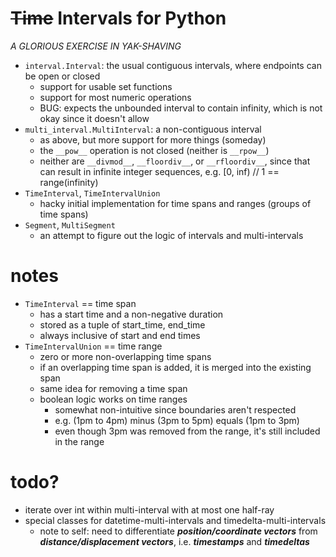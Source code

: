 #   ~~Time~~ Intervals for Python
*A GLORIOUS EXERCISE IN YAK-SHAVING*

*   `interval.Interval`: the usual contiguous intervals, where endpoints can be open or closed
    *   support for usable set functions
    *   support for most numeric operations
    *   BUG: expects the unbounded interval to contain infinity, which is not okay since it doesn't allow 
*   `multi_interval.MultiInterval`: a non-contiguous interval
    *   as above, but more support for more things (someday)
    *   the `__pow__` operation is not closed (neither is `__rpow__`)
    *   neither are `__divmod__`, `__floordiv__`, or `__rfloordiv__`,
        since that can result in infinite integer sequences, e.g. [0, inf) // 1 == range(infinity)   
*   `TimeInterval`, `TimeIntervalUnion`
    *   hacky initial implementation for time spans and ranges (groups of time spans)
*   `Segment`, `MultiSegment`
    *   an attempt to figure out the logic of intervals and multi-intervals

#   notes
*   `TimeInterval` == time span
    *   has a start time and a non-negative duration
    *   stored as a tuple of start_time, end_time
    *   always inclusive of start and end times
*   `TimeIntervalUnion` == time range
    *   zero or more non-overlapping time spans
    *   if an overlapping time span is added, it is merged into the existing span
    *   same idea for removing a time span
    *   boolean logic works on time ranges
        *   somewhat non-intuitive since boundaries aren't respected
        *   e.g. (1pm to 4pm) minus (3pm to 5pm) equals (1pm to 3pm)
        *   even though 3pm was removed from the range, it's still included in the range
        
        
#   todo?
*   iterate over int within multi-interval with at most one half-ray
*   special classes for datetime-multi-intervals and timedelta-multi-intervals
    *   note to self:
        need to differentiate ***position/coordinate vectors*** from ***distance/displacement vectors***,
        i.e. ***timestamps*** and ***timedeltas*** 
